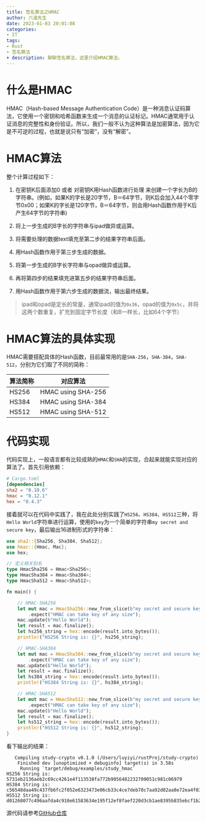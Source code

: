 ```yaml
---
title: 签名算法之HMAC
author: 六道先生
date: 2023-01-03 20:01:08
categories:
- IT
tags:
- Rust
- 签名算法
+ description: 聊聊签名算法，这里介绍HMAC算法。
---
```


# 什么是HMAC
HMAC（Hash-based Message Authentication Code）是一种消息认证码算法，它使用一个密钥和哈希函数来生成一个消息的认证标记。HMAC通常用于认证消息的完整性和身份验证。所以，我们一般不认为这种算法是加密算法，因为它是不可逆的过程，也就是说只有“加密”，没有“解密”。

# HMAC算法
整个计算过程如下：

1. 在密钥K后面添加0 或者 对密钥K用Hash函数进行处理 来创建一个字长为B的字符串。(例如，如果K的字长是20字节，B＝64字节，则K后会加入44个零字节0x00；如果K的字长是120字节，B＝64字节，则会用Hash函数作用于K后产生64字节的字符串)

2. 将上一步生成的B字长的字符串与ipad做异或运算。

3. 将需要处理的数据text填充至第二步的结果字符串后面。

4. 用Hash函数作用于第三步生成的数据。

5. 将第一步生成的B字长字符串与opad做异或运算。

6. 再将第四步的结果填充进第五步的结果字符串后面。

7. 用Hash函数作用于第六步生成的数据流，输出最终结果。

> ipad和opad是定长的常量，通常ipad的值为`0x36`，opad的值为`0x5c`，并将这两个数重复，扩充到固定字节长度（和B一样长，比如64个字节）

# HMAC算法的具体实现
HMAC需要搭配具体的Hash函数，目前最常用的是`SHA-256`，`SHA-384`，`SHA-512`，分别为它们取了不同的简称：

| 算法简称 | 对应算法 |
|---------|---------|
| HS256 | HMAC using SHA-256 |
| HS384 | HMAC using SHA-384 |
| HS512 | HMAC using SHA-512 |

# 代码实现

代码实现上，一般语言都有比较成熟的`HMAC`和`SHA`的实现，合起来就能实现对应的算法了。首先引用依赖：
```toml
# Cargo.toml
[dependencies]
sha2 = "0.10.6"
hmac = "0.12.1"
hex = "0.4.3"
```

接着就可以在代码中实践了，我在此处分别实践了`HS256`、`HS384`、`HS512`三种，将`Hello World`字符串进行运算，使用的`key`为一个简单的字符串`my secret and secure key`，最后输出16进制形式的字符串：
```rust
use sha2::{Sha256, Sha384, Sha512};
use hmac::{Hmac, Mac};
use hex;

// 定义相关别名
type HmacSha256 = Hmac<Sha256>;
type HmacSha384 = Hmac<Sha384>;
type HmacSha512 = Hmac<Sha512>;

fn main() {

    // HMAC-SHA256
    let mut mac = HmacSha256::new_from_slice(b"my secret and secure key")
        .expect("HMAC can take key of any size");
    mac.update(b"Hello World");
    let result = mac.finalize();
    let hs256_string = hex::encode(result.into_bytes());
    println!("HS256 String is: {}", hs256_string);

    // HMAC-SHA384
    let mut mac = HmacSha384::new_from_slice(b"my secret and secure key")
        .expect("HMAC can take key of any size");
    mac.update(b"Hello World");
    let result = mac.finalize();
    let hs384_string = hex::encode(result.into_bytes());
    println!("HS384 String is: {}", hs384_string);

    // HMAC-SHA512
    let mut mac = HmacSha512::new_from_slice(b"my secret and secure key")
        .expect("HMAC can take key of any size");
    mac.update(b"Hello World");
    let result = mac.finalize();
    let hs512_string = hex::encode(result.into_bytes());
    println!("HS512 String is: {}", hs512_string);
}
```
看下输出的结果：
```shell
   Compiling study-crypto v0.1.0 (/Users/luyiyi/rustProj/study-crypto)
    Finished dev [unoptimized + debuginfo] target(s) in 3.58s
     Running `target/debug/examples/study_hmac`
HS256 String is: 5731eb2136aeb2c69cc4261e4f113538fa772b9056482232709051c981c06979
HS384 String is: c56548daa49c437fb6fc2f052e6323473e06cb33c4ce7deb78c7aa92d02aa8e72ea4f031ef803a08361178d97dd1e8e9
HS512 String is: d01268077c496aafda4c910e61583634e195f12ef8faef220d3cb1ae8395b835ebcf1b297fbb22c7fdb52679096b9ed11f4e3316fc5f183977963c6598ac421f
```

源代码请参考[GitHub仓库]

[GitHub仓库]: https://github.com/jimmyseraph/study-crypto